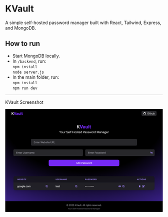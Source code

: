# KVault

A simple self-hosted password manager built with React, Tailwind, Express, and MongoDB.

## How to run

- Start MongoDB locally.
- In `/backend`, run:  
  `npm install`  
  `node server.js`
- In the main folder, run:  
  `npm install`  
  `npm run dev`

---

KVault Screenshot

![KVault Screenshot](/src/assets/homescreenshot.png)
